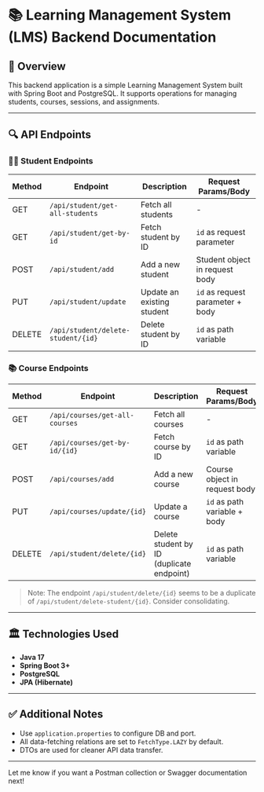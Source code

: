 # 📚 Learning Management System (LMS) Backend Documentation

## 📄 Overview
This backend application is a simple Learning Management System built with Spring Boot and PostgreSQL. It supports operations for managing students, courses, sessions, and assignments.

---

## 🔍 API Endpoints

### 👩‍🎓 Student Endpoints

| Method | Endpoint                                | Description                                  | Request Params/Body             |
|--------|------------------------------------------|----------------------------------------------|----------------------------------|
| GET    | `/api/student/get-all-students`          | Fetch all students                           | -                                |
| GET    | `/api/student/get-by-id`                 | Fetch student by ID                          | `id` as request parameter        |
| POST   | `/api/student/add`                       | Add a new student                            | Student object in request body   |
| PUT    | `/api/student/update`                    | Update an existing student                   | `id` as request parameter + body |
| DELETE | `/api/student/delete-student/{id}`       | Delete student by ID                         | `id` as path variable            |

### 📚 Course Endpoints

| Method | Endpoint                                | Description                                  | Request Params/Body             |
|--------|------------------------------------------|----------------------------------------------|----------------------------------|
| GET    | `/api/courses/get-all-courses`           | Fetch all courses                            | -                                |
| GET    | `/api/courses/get-by-id/{id}`            | Fetch course by ID                           | `id` as path variable            |
| POST   | `/api/courses/add`                       | Add a new course                             | Course object in request body    |
| PUT    | `/api/courses/update/{id}`               | Update a course                              | `id` as path variable + body     |
| DELETE | `/api/student/delete/{id}`               | Delete student by ID (duplicate endpoint)    | `id` as path variable            |

> Note: The endpoint `/api/student/delete/{id}` seems to be a duplicate of `/api/student/delete-student/{id}`. Consider consolidating.

---

## 🏛️ Technologies Used
- **Java 17**
- **Spring Boot 3+**
- **PostgreSQL**
- **JPA (Hibernate)**

---

## ✅ Additional Notes
- Use `application.properties` to configure DB and port.
- All data-fetching relations are set to `FetchType.LAZY` by default.
- DTOs are used for cleaner API data transfer.

---

Let me know if you want a Postman collection or Swagger documentation next!

